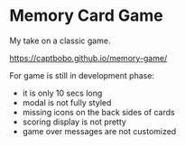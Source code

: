 # Memory Card Game

My take on a classic game.

https://captbobo.github.io/memory-game/

For game is still in development phase: 
- it is only 10 secs long
- modal is not fully styled
- missing icons on the back sides of cards
- scoring display is not pretty
- game over messages are not customized

